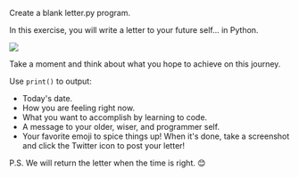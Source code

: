 Create a blank letter.py program.

In this exercise, you will write a letter to your future self... in Python.

<img src="https://www.codedex.io/images/letter.gif">

Take a moment and think about what you hope to achieve on this journey.

Use ``print()`` to output:

- Today's date.
- How you are feeling right now.
- What you want to accomplish by learning to code.
- A message to your older, wiser, and programmer self.
- Your favorite emoji to spice things up!
When it's done, take a screenshot and click the Twitter icon to post your letter!

P.S. We will return the letter when the time is right. 😊


